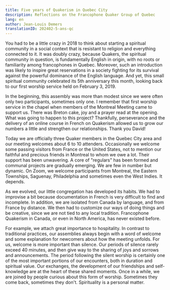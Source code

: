 ```yaml
---
title: Five years of Quakerism in Quebec City
description: Reflections on the Francophone Quaker Group of Quebec
lang: en
author: Jean-Louis Demers
translationID: 202402-5-ans-qc
---
```


You had to be a little crazy in 2018 to think about starting a spiritual community in a social context that is resistant to religion and everything connected to it. It was doubly crazy, because Quakers, the spiritual community in question, is fundamentally English in origin, with no roots or familiarity among francophones in Quebec. Moreover, such an introduction was likely to inspire great reservations in a society fighting for its survival against the powerful dominance of the English language. And yet, this small spiritual community celebrated its 5th anniversary this month, looking back to our first worship service held on February 3, 2019.

In the beginning, this assembly was more than modest since we were often only two participants, sometimes only one. I remember that first worship service in the chapel when members of the Montreal Meeting came to support us. There was Breton cake, joy and a prayer read at the opening. What was going to happen to this project? Thankfully, perseverance and the delivery of an online course in French on Quakerism allowed us to grow our numbers a little and strengthen our relationships. Thank you David!

Today we are officially three Quaker members in the Quebec City area and our meeting welcomes about 6 to 10 attenders. Occasionally we welcome some passing visitors from France or the United States, not to mention our faithful and precious friends in Montreal to whom we owe a lot. Their support has been unwavering. A core of &quot;regulars&quot; has been formed and communal projects are gradually emerging. We are few in number but dynamic. On Zoom, we welcome participants from Montreal, the Eastern Townships, Saguenay, Philadelphia and sometimes even the West Indies. It depends.

As we evolved, our little congregation has developed its habits. We had to improvise a bit because documentation in French is very difficult to find and incomplete. In addition, we are isolated from Canada by language, and from France by distance. We then had to customize our ways of doing things and be creative, since we are not tied to any local tradition. Francophone Quakerism in Canada, or even in North America, has never existed before.

For example, we attach great importance to hospitality. In contrast to traditional practices, our assemblies always begin with a word of welcome and some explanation for newcomers about how the meeting unfolds. For us, welcome is more important than silence. Our periods of silence rarely exceed 40 minutes, and then give way to the sharing of joys and sorrows and announcements. The period following the silent worship is certainly one of the most important portions of our encounters, both in duration and spiritual value. Our exchanges, the development of our friendships and self-knowledge are at the heart of these shared moments. Once in a while, we are joined by people curious about this form of worship. Sometimes they come back, sometimes they don&#39;t. Spirituality is a personal matter.
